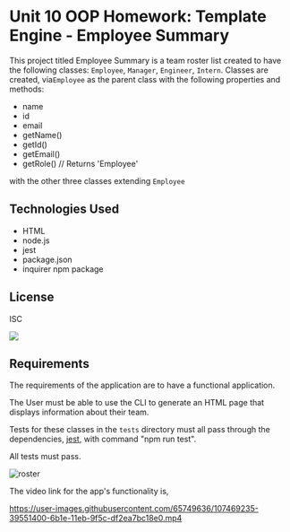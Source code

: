 # Unit 10 OOP Homework: Template Engine - Employee Summary

This project titled Employee Summary is a team roster list created to have the following classes: `Employee`, `Manager`, `Engineer`,
`Intern`. 
Classes are created, via`Employee` as the parent class with the following properties and
methods:

  * name
  * id
  * email
  * getName()
  * getId()
  * getEmail()
  * getRole() // Returns 'Employee'
  
  with the other three classes extending `Employee`
  
 ## Technologies Used
 
 * HTML
 * node.js
 * jest
 * package.json
 * inquirer npm package
  
  ## License
  ISC

<img src="https://img.shields.io/badge/LICENSE-isc-green"/>
  
## Requirements

The requirements of the application are to have a functional application.


The User must be able to use the CLI to generate an HTML page that displays information about their team.

Tests for these classes in the `tests` directory must all pass through the dependencies,  [jest](https://jestjs.io/), with command "npm run test".

All tests must pass.




![roster](https://user-images.githubusercontent.com/65749636/107470953-1ed06a00-6b21-11eb-96b0-e05a0cf5574a.PNG)


The video link for the app's functionality is,  


https://user-images.githubusercontent.com/65749636/107469235-39551400-6b1e-11eb-9f5c-df2ea7bc18e0.mp4


